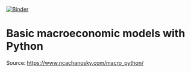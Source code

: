 [![Binder](https://notebooks.gesis.org/binder/badge_logo.svg)](https://notebooks.gesis.org/binder/v2/gh/cmg777/intro-macro-models-with-python/HEAD)

# Basic macroeconomic models with Python

Source: https://www.ncachanosky.com/macro_python/
